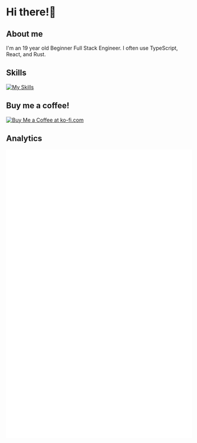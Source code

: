 # Hi there!👋

## About me
I'm an 19 year old Beginner Full Stack Engineer. I often use TypeScript, React, and Rust.
## Skills
[![My Skills](https://skillicons.dev/icons?i=bash,c,cs,rust,tauri,nodejs,js,ts,vue,nuxtjs,react,nextjs,tailwind,emotion,discordjs,express,docker,git,md,sass,sqlite&theme=dark)](https://skillicons.dev)
## Buy me a coffee!
<a href='https://ko-fi.com/J3J0152VNW' target='_blank'><img height='36' style='border:0px;height:36px;' src='https://storage.ko-fi.com/cdn/kofi5.png?v=6' border='0' alt='Buy Me a Coffee at ko-fi.com' /></a>
## Analytics
![](github-metrics.svg)
